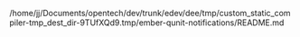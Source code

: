 /home/jj/Documents/opentech/dev/trunk/edev/dee/tmp/custom_static_compiler-tmp_dest_dir-9TUfXQd9.tmp/ember-qunit-notifications/README.md